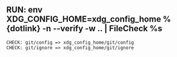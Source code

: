 ## RUN: env XDG_CONFIG_HOME=xdg_config_home %{dotlink} -n --verify -w .. | FileCheck %s

```
CHECK: git/config => xdg_config_home/git/config
CHECK: git/ignore => xdg_config_home/git/ignore
```
